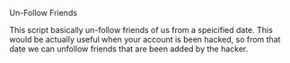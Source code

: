 Un-Follow Friends

This script basically un-follow friends of us from a speicified date. This would be actually useful when your account is been hacked, so from that date we can unfollow friends that are been added by the hacker.
